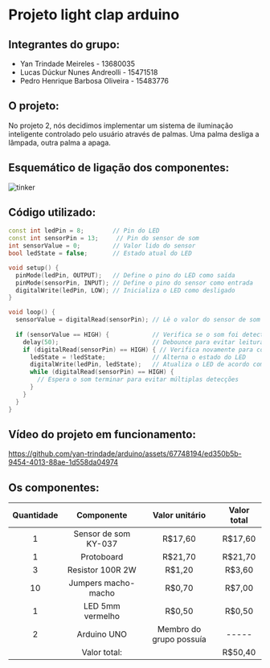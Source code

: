# Projeto light clap arduino

## Integrantes do grupo:
* Yan Trindade Meireles - 13680035
* Lucas Dúckur Nunes Andreolli - 15471518
* Pedro Henrique Barbosa Oliveira - 15483776

## O projeto:
No projeto 2, nós decidimos implementar um sistema de iluminação inteligente controlado pelo usuário através de palmas. Uma palma desliga a lâmpada, outra palma a apaga.

## Esquemático de ligação dos componentes:
![tinker](https://github.com/yan-trindade/arduino/assets/67748194/73490605-b5de-4d10-aaa4-0424c2d7166a)

## Código utilizado:
```cpp
const int ledPin = 8;        // Pin do LED
const int sensorPin = 13;     // Pin do sensor de som
int sensorValue = 0;         // Valor lido do sensor
bool ledState = false;       // Estado atual do LED

void setup() {
  pinMode(ledPin, OUTPUT);   // Define o pino do LED como saída
  pinMode(sensorPin, INPUT); // Define o pino do sensor como entrada
  digitalWrite(ledPin, LOW); // Inicializa o LED como desligado
}

void loop() {
  sensorValue = digitalRead(sensorPin); // Lê o valor do sensor de som
  
  if (sensorValue == HIGH) {            // Verifica se o som foi detectado (uma palma)
    delay(50);                          // Debounce para evitar leituras múltiplas
    if (digitalRead(sensorPin) == HIGH) { // Verifica novamente para confirmar a palma
      ledState = !ledState;             // Alterna o estado do LED
      digitalWrite(ledPin, ledState);   // Atualiza o LED de acordo com o novo estado
      while (digitalRead(sensorPin) == HIGH) {
        // Espera o som terminar para evitar múltiplas detecções
      }
    }
  }
}
```
## Vídeo do projeto em funcionamento:


https://github.com/yan-trindade/arduino/assets/67748194/ed350b5b-9454-4013-88ae-1d558da04974

## Os componentes:
| Quantidade    | Componente    | Valor unitário  | Valor total |
| :-------------:|:-------------:| :-----:|:----:|
| 1            | Sensor de som KY-037| R$17,60 |R$17,60 |
| 1          | Protoboard      |   R$21,70 |R$21,70  |
| 3           | Resistor 100R 2W   |    R$1,20 |R$3,60 |
| 10            | Jumpers macho-macho |   R$0,70 |R$7,00 |
| 1            | LED 5mm vermelho |   R$0,50 |R$0,50 |
| 2            | Arduino UNO |    Membro do grupo possuía | ----- |
|             | Valor total:  |    |R$50,40 |

